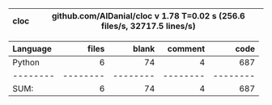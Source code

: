 cloc|github.com/AlDanial/cloc v 1.78  T=0.02 s (256.6 files/s, 32717.5 lines/s)
--- | ---

Language|files|blank|comment|code
:-------|-------:|-------:|-------:|-------:
Python|6|74|4|687
--------|--------|--------|--------|--------
SUM:|6|74|4|687
